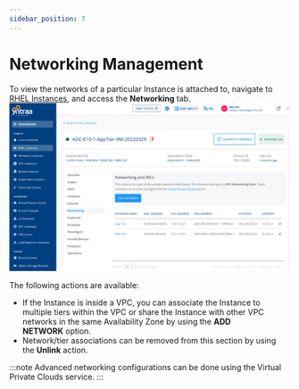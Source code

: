 ```yaml
---
sidebar_position: 7
---
```

# Networking Management

 To view the networks of a particular Instance is attached to, navigate to  [RHEL Instances](AboutRHELInstances.md), and access the **Networking** tab.
 ![networkrhel](img/networkrhel.png)

The following actions are available:

- If the Instance is inside a VPC, you can associate the Instance to multiple tiers within the VPC or share the Instance with other VPC networks in the same Availability Zone by using the **ADD NETWORK** option.
- Network/tier associations can be removed from this section by using the **Unlink** action.

:::note
Advanced networking configurations can be done using the Virtual Private Clouds service.
:::





